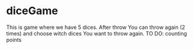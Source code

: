 # diceGame
This is game where we have 5 dices. After throw You can throw again (2 times) and choose witch dices You want to throw again.
TO DO:
counting points
